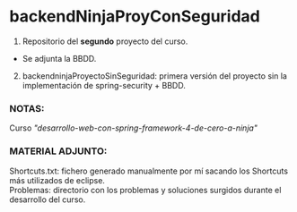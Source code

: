 # backendNinjaProyConSeguridad
1. Repositorio del **segundo** proyecto del curso.
 * Se adjunta la BBDD.
2. backendninjaProyectoSinSeguridad: primera versión del proyecto sin la implementación de spring-security + BBDD.

### NOTAS:
Curso _"desarrollo-web-con-spring-framework-4-de-cero-a-ninja"_

### MATERIAL ADJUNTO:
Shortcuts.txt: fichero generado manualmente por mí sacando los Shortcuts más utilizados de eclipse.  
Problemas: directorio con los problemas y soluciones surgidos durante el desarrollo del curso.
